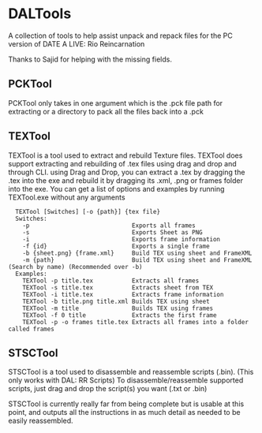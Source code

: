 # DALTools
A collection of tools to help assist unpack and repack files for the PC version of DATE A LIVE: Rio Reincarnation

Thanks to Sajid for helping with the missing fields.

## PCKTool
PCKTool only takes in one argument which is the .pck file path for extracting or a directory to pack all the files back into a .pck

## TEXTool
TEXTool is a tool used to extract and rebuild Texture files.
TEXTool does support extracting and rebuilding of .tex files using drag and drop and through CLI.
using Drag and Drop, you can extract a .tex by dragging the .tex into the exe and rebuild it by dragging its .xml, .png or frames folder into the exe.
You can get a list of options and examples by running TEXTool.exe without any arguments
```
  TEXTool [Switches] [-o {path}] {tex file}
  Switches:
    -p                             Exports all frames
    -s                             Exports Sheet as PNG
    -i                             Exports frame information
    -f {id}                        Exports a single frame
    -b {sheet.png} {frame.xml}     Build TEX using sheet and FrameXML
    -m {path}                      Build TEX using sheet and FrameXML (Search by name) (Recommended over -b)
  Examples:
    TEXTool -p title.tex           Extracts all frames
    TEXTool -s title.tex           Extracts sheet from TEX
    TEXTool -i title.tex           Extracts frame information
    TEXTool -b title.png title.xml Builds TEX using sheet
    TEXTool -m title               Builds TEX using frames
    TEXTool -f 0 title             Extracts the first frame
    TEXTool -p -o frames title.tex Extracts all frames into a folder called frames
```

## STSCTool
STSCTool is a tool used to disassemble and reassemble scripts (.bin). (This only works with DAL: RR Scripts)
To disassemble/reassemble supported scripts, just drag and drop the script(s) you want (.txt or .bin)

STSCTool is currently really far from being complete but is usable at this point, and outputs all the instructions in as much detail as needed to be easily reassembled.

